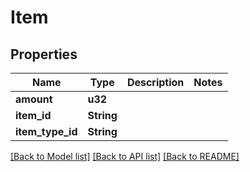 # Item

## Properties

Name | Type | Description | Notes
------------ | ------------- | ------------- | -------------
**amount** | **u32** |  | 
**item_id** | **String** |  | 
**item_type_id** | **String** |  | 

[[Back to Model list]](../README.md#documentation-for-models) [[Back to API list]](../README.md#documentation-for-api-endpoints) [[Back to README]](../README.md)


